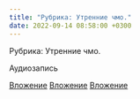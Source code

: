 ```yaml
---
title: "Рубрика: Утренние чмо."
date: 2022-09-14 08:58:00 +0300
---
```


Рубрика: Утренние чмо.


Аудиозапись

[Вложение](https://vk.com/photo41076938_457249069)
[Вложение](https://vk.com/photo41076938_457249070)
[Вложение](https://vk.com/photo41076938_457249071)
